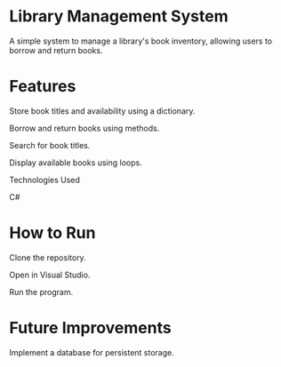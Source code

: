 # Library Management System


A simple system to manage a library's book inventory, allowing users to borrow and return books.

# Features

Store book titles and availability using a dictionary.

Borrow and return books using methods.

Search for book titles.

Display available books using loops.

Technologies Used

C#

# How to Run

Clone the repository.

Open in Visual Studio.

Run the program.

# Future Improvements

Implement a database for persistent storage.
